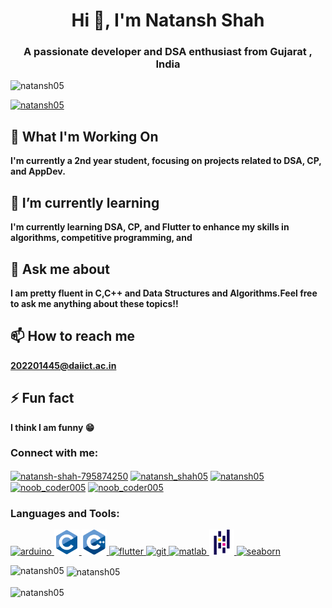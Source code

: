 <h1 align="center">Hi 👋, I'm Natansh Shah</h1>
<h3 align="center">A passionate developer and DSA enthusiast from Gujarat , India</h3>

<p align="left"> <img src="https://komarev.com/ghpvc/?username=natansh05&label=Profile%20views&color=0e75b6&style=flat" alt="natansh05" /> </p>

<p align="left"> <a href="https://github.com/ryo-ma/github-profile-trophy"><img src="https://github-profile-trophy.vercel.app/?username=natansh05" alt="natansh05" /></a> </p>

## 🔭 What I'm Working On
**I'm currently a 2nd year student, focusing on projects related to DSA, CP, and AppDev.**

## 🌱 I’m currently learning 
**I'm currently learning DSA, CP, and Flutter to enhance my skills in algorithms, competitive programming, and**

## 💬 Ask me about 
**I am pretty fluent in C,C++ and Data Structures and Algorithms.Feel free to ask me anything about these topics!!**

## 📫 How to reach me 
**202201445@daiict.ac.in**

## ⚡ Fun fact
**I think I am funny 😁**

<h3 align="left">Connect with me:</h3>
<p align="left">
<a href="https://linkedin.com/in/natansh-shah-795874250" target="blank"><img align="center" src="https://raw.githubusercontent.com/rahuldkjain/github-profile-readme-generator/master/src/images/icons/Social/linked-in-alt.svg" alt="natansh-shah-795874250" height="30" width="40" /></a>
<a href="https://instagram.com/natansh_shah05" target="blank"><img align="center" src="https://raw.githubusercontent.com/rahuldkjain/github-profile-readme-generator/master/src/images/icons/Social/instagram.svg" alt="natansh_shah05" height="30" width="40" /></a>
<a href="https://www.youtube.com/c/natansh05" target="blank"><img align="center" src="https://raw.githubusercontent.com/rahuldkjain/github-profile-readme-generator/master/src/images/icons/Social/youtube.svg" alt="natansh05" height="30" width="40" /></a>
<a href="https://codeforces.com/profile/noob_coder005" target="blank"><img align="center" src="https://raw.githubusercontent.com/rahuldkjain/github-profile-readme-generator/master/src/images/icons/Social/codeforces.svg" alt="noob_coder005" height="30" width="40" /></a>
<a href="https://www.leetcode.com/noob_coder005" target="blank"><img align="center" src="https://raw.githubusercontent.com/rahuldkjain/github-profile-readme-generator/master/src/images/icons/Social/leet-code.svg" alt="noob_coder005" height="30" width="40" /></a>
</p>

<h3 align="left">Languages and Tools:</h3>
<p align="left"> <a href="https://www.arduino.cc/" target="_blank" rel="noreferrer"> <img src="https://cdn.worldvectorlogo.com/logos/arduino-1.svg" alt="arduino" width="40" height="40"/> </a> <a href="https://www.cprogramming.com/" target="_blank" rel="noreferrer"> <img src="https://raw.githubusercontent.com/devicons/devicon/master/icons/c/c-original.svg" alt="c" width="40" height="40"/> </a> <a href="https://www.w3schools.com/cpp/" target="_blank" rel="noreferrer"> <img src="https://raw.githubusercontent.com/devicons/devicon/master/icons/cplusplus/cplusplus-original.svg" alt="cplusplus" width="40" height="40"/> </a> <a href="https://flutter.dev" target="_blank" rel="noreferrer"> <img src="https://www.vectorlogo.zone/logos/flutterio/flutterio-icon.svg" alt="flutter" width="40" height="40"/> </a> <a href="https://git-scm.com/" target="_blank" rel="noreferrer"> <img src="https://www.vectorlogo.zone/logos/git-scm/git-scm-icon.svg" alt="git" width="40" height="40"/> </a> <a href="https://www.mathworks.com/" target="_blank" rel="noreferrer"> <img src="https://upload.wikimedia.org/wikipedia/commons/2/21/Matlab_Logo.png" alt="matlab" width="40" height="40"/> </a> <a href="https://pandas.pydata.org/" target="_blank" rel="noreferrer"> <img src="https://raw.githubusercontent.com/devicons/devicon/2ae2a900d2f041da66e950e4d48052658d850630/icons/pandas/pandas-original.svg" alt="pandas" width="40" height="40"/> </a> <a href="https://seaborn.pydata.org/" target="_blank" rel="noreferrer"> <img src="https://seaborn.pydata.org/_images/logo-mark-lightbg.svg" alt="seaborn" width="40" height="40"/> </a> </p>

<p><img align="left" src="https://github-readme-stats.vercel.app/api/top-langs?username=natansh05&show_icons=true&locale=en&layout=compact" alt="natansh05" /></p>

<p>&nbsp;<img align="center" src="https://github-readme-stats.vercel.app/api?username=natansh05&show_icons=true&locale=en" alt="natansh05" /></p>

<p><img align="center" src="https://github-readme-streak-stats.herokuapp.com/?user=natansh05&" alt="natansh05" /></p>
